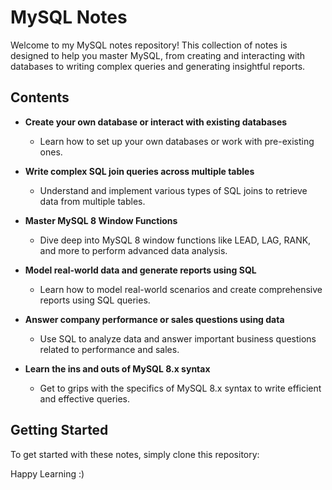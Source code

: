 # MySQL Notes

Welcome to my MySQL notes repository! This collection of notes is designed to help you master MySQL, from creating and interacting with databases to writing complex queries and generating insightful reports.

## Contents

- **Create your own database or interact with existing databases**
  - Learn how to set up your own databases or work with pre-existing ones.
  
- **Write complex SQL join queries across multiple tables**
  - Understand and implement various types of SQL joins to retrieve data from multiple tables.

- **Master MySQL 8 Window Functions**
  - Dive deep into MySQL 8 window functions like LEAD, LAG, RANK, and more to perform advanced data analysis.

- **Model real-world data and generate reports using SQL**
  - Learn how to model real-world scenarios and create comprehensive reports using SQL queries.

- **Answer company performance or sales questions using data**
  - Use SQL to analyze data and answer important business questions related to performance and sales.

- **Learn the ins and outs of MySQL 8.x syntax**
  - Get to grips with the specifics of MySQL 8.x syntax to write efficient and effective queries.

## Getting Started

To get started with these notes, simply clone this repository:

Happy Learning :)
